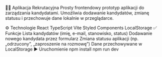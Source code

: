 🧑‍💼 Aplikacja Rekrutacyjna
Prosty frontendowy prototyp aplikacji do zarządzania kandydatami. Umożliwia dodawanie kandydatów, zmianę statusu i przechowuje dane lokalnie w przeglądarce.

⚙️ Technologie
React
TypeScript
Vite
Styled Components
LocalStorage
✅ Funkcje
Lista kandydatów (imię, e-mail, stanowisko, status)
Dodawanie nowego kandydata przez formularz
Zmiana statusu aplikacji (np. „odrzucony”, „zaproszenie na rozmowę”)
Dane przechowywane w LocalStorage
▶️ Uruchomienie
npm install
npm run dev
